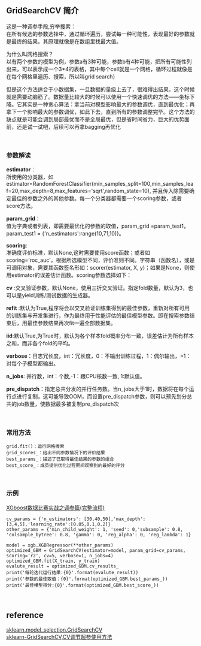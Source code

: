 ## GridSearchCV 简介
这是一种调参手段,穷举搜索：  
在所有候选的参数选择中，通过循环遍历，尝试每一种可能性，表现最好的参数就是最终的结果。其原理就像是在数组里找最大值。

为什么叫网格搜索？  
以有两个参数的模型为例，参数a有3种可能，参数b有4种可能，把所有可能性列出来，可以表示成一个3*4的表格，其中每个cell就是一个网格，循环过程就像是在每个网格里遍历、搜索，所以叫grid search）

但是这个方法适合于小数据集，一旦数据的量级上去了，很难得出结果。这个时候就是需要动脑筋了。数据量比较大的时候可以使用一个快速调优的方法——坐标下降。它其实是一种贪心算法：拿当前对模型影响最大的参数调优，直到最优化；再拿下一个影响最大的参数调优，如此下去，直到所有的参数调整完毕。这个方法的缺点就是可能会调到局部最优而不是全局最优，但是省时间省力，巨大的优势面前，还是试一试吧，后续可以再拿bagging再优化

&nbsp;
### 参数解读
**estimator**：  
所使用的分类器，如estimator=RandomForestClassifier(min_samples_split=100,min_samples_leaf=20,max_depth=8,max_features='sqrt',random_state=10), 并且传入除需要确定最佳的参数之外的其他参数。每一个分类器都需要一个scoring参数，或者score方法。

**param_grid**：  
值为字典或者列表，即需要最优化的参数的取值，param_grid =param_test1，param_test1 = {'n_estimators':range(10,71,10)}。

**scoring**:  
准确度评价标准，默认None,这时需要使用score函数；或者如scoring='roc_auc'，根据所选模型不同，评价准则不同。字符串（函数名），或是可调用对象，需要其函数签名形如：scorer(estimator, X, y)；如果是None，则使用estimator的误差估计函数。scoring参数选择如下：


**cv** :交叉验证参数，默认None，使用三折交叉验证。指定fold数量，默认为3，也可以是yield训练/测试数据的生成器。

**refit** :默认为True,程序将会以交叉验证训练集得到的最佳参数，重新对所有可用的训练集与开发集进行，作为最终用于性能评估的最佳模型参数。即在搜索参数结束后，用最佳参数结果再次fit一遍全部数据集。

**iid**:默认True,为True时，默认为各个样本fold概率分布一致，误差估计为所有样本之和，而非各个fold的平均。

**verbose**：日志冗长度，int：冗长度，0：不输出训练过程，1：偶尔输出，>1：对每个子模型都输出。

**n_jobs**: 并行数，int：个数,-1：跟CPU核数一致, 1:默认值。

**pre_dispatch**：指定总共分发的并行任务数。当n_jobs大于1时，数据将在每个运行点进行复制，这可能导致OOM，而设置pre_dispatch参数，则可以预先划分总共的job数量，使数据最多被复制pre_dispatch次

&nbsp;
### 常用方法
```
grid.fit()：运行网格搜索
grid_scores_：给出不同参数情况下的评价结果
best_params_：描述了已取得最佳结果的参数的组合
best_score_：成员提供优化过程期间观察到的最好的评分
```
&nbsp;
### 示例
[XGboost数据比赛实战之调参篇(完整流程)](https://zhuanlan.zhihu.com/p/35061092)  

```
cv_params = {'n_estimators': [30,40,50],'max_depth': [3,4,5],'learning_rate':[0.05,0.1,0.2]}
other_params = {'min_child_weight': 1, 'seed': 0,'subsample': 0.8, 'colsample_bytree': 0.8, 'gamma': 0, 'reg_alpha': 0, 'reg_lambda': 1}

model = xgb.XGBRegressor(**other_params)
optimized_GBM = GridSearchCV(estimator=model, param_grid=cv_params, scoring='r2', cv=5, verbose=1, n_jobs=4)
optimized_GBM.fit(X_train, y_train)
evalute_result = optimized_GBM.cv_results_
print('每轮迭代运行结果:{0}'.format(evalute_result))
print('参数的最佳取值：{0}'.format(optimized_GBM.best_params_))
print('最佳模型得分:{0}'.format(optimized_GBM.best_score_))
```

&nbsp;
## reference
[sklearn.model_selection.GridSearchCV](https://scikit-learn.org/stable/modules/generated/sklearn.model_selection.GridSearchCV.html)  
[sklearn-GridSearchCV,CV调节超参使用方法](https://blog.csdn.net/u012969412/article/details/72973055)
